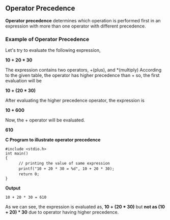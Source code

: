 ## Operator Precedence 

**Operator precedence** determines which operation is performed first in an expression with more than one operator with different precedence.

### **Example of Operator Precedence**

Let's try to evaluate the following expression,

**10 + 20 * 30**

The expression contains two operators,  +(plus), and *(multiply)  According to the given table, the operator has higher precedence than  + so, the first evaluation will be

**10 + (20 * 30)**

After evaluating the higher precedence operator, the expression is

**10 + 600**

Now, the + operator will be evaluated.

**610**


**C Program to illustrate operator precedence**

```#include <stdio.h>```<br>
```int main()```<br>
```{```<br>
``` ```&nbsp;&nbsp;&nbsp;&nbsp;&nbsp;&nbsp;&nbsp;``` // printing the value of same expression```<br>
``` ```&nbsp;&nbsp;&nbsp;&nbsp;&nbsp;&nbsp;&nbsp;``` printf("10 + 20 * 30 = %d", 10 + 20 * 30);```<br>
``` ```&nbsp;&nbsp;&nbsp;&nbsp;&nbsp;&nbsp;&nbsp;``` return 0;```<br>
```}```

**Output**

```10 + 20 * 30 = 610```

As we can see, the expression is evaluated as, **10 + (20 * 30)** but  **not as (10 + 20) * 30** due to  operator having higher precedence.
